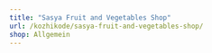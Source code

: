 ```yaml
---
title: "Sasya Fruit and Vegetables Shop"
url: /kozhikode/sasya-fruit-and-vegetables-shop/
shop: Allgemein
---
```

